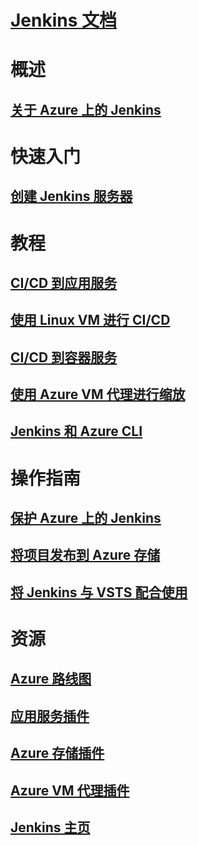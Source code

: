 # [Jenkins 文档](index.md)
# 概述
## [关于 Azure 上的 Jenkins](overview.md)
# 快速入门
## [创建 Jenkins 服务器](/azure/jenkins/install-jenkins-solution-template)
# 教程
## [CI/CD 到应用服务](/azure/jenkins/java-deploy-webapp-tutorial)
## [使用 Linux VM 进行 CI/CD](/azure/virtual-machines/linux/tutorial-jenkins-github-docker-cicd)
## [CI/CD 到容器服务](/azure/container-service/container-service-kubernetes-jenkins)
## [使用 Azure VM 代理进行缩放](/azure/jenkins/jenkins-azure-vm-agents)
## [Jenkins 和 Azure CLI](/azure/jenkins/execute-cli-jenkins-pipeline)
# 操作指南
## [保护 Azure 上的 Jenkins](https://jenkins.io/blog/2017/04/20/secure-jenkins-on-azure/)
## [将项目发布到 Azure 存储](/azure/storage/common/storage-java-jenkins-continuous-integration-solution)
## [将 Jenkins 与 VSTS 配合使用](https://www.visualstudio.com/en-us/docs/build/apps/jenkins/build-deploy-jenkins)
# 资源
## [Azure 路线图](https://azure.microsoft.com/roadmap/)
## [应用服务插件](https://plugins.jenkins.io/azure-app-service)
## [Azure 存储插件](https://plugins.jenkins.io/windows-azure-storage)
## [Azure VM 代理插件](https://plugins.jenkins.io/azure-vm-agents)
## [Jenkins 主页](https://jenkins.io/)
